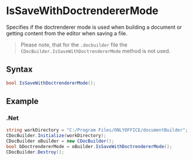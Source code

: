 # IsSaveWithDoctrendererMode

Specifies if the doctrenderer mode is used when building a document or getting content from the editor when saving a file.

> Please note, that for the `.docbuilder` file the `CDocBuilder.IsSaveWithDoctrendererMode` method is not used.

## Syntax

```cs
bool IsSaveWithDoctrendererMode();
```

## Example

### .Net

``` cs
string workDirectory = "C:/Program Files/ONLYOFFICE/documentBuilder";
CDocBuilder.Initialize(workDirectory);
CDocBuilder oBuilder = new CDocBuilder();
bool bDoctrendererMode = oBuilder.IsSaveWithDoctrendererMode();
CDocBuilder.Destroy();
```
